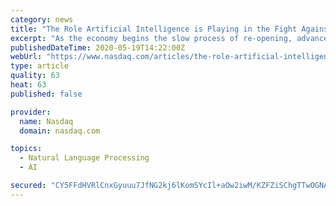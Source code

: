 ```yaml
---
category: news
title: "The Role Artificial Intelligence is Playing in the Fight Against COVID-19"
excerpt: "As the economy begins the slow process of re-opening, advanced technologies such as artificial intelligence, machine learning, and natural language processing are playing a key role not only in monitoring COVID-19 outbreaks,"
publishedDateTime: 2020-05-19T14:22:00Z
webUrl: "https://www.nasdaq.com/articles/the-role-artificial-intelligence-is-playing-in-the-fight-against-covid-19-2020-05-19"
type: article
quality: 63
heat: 63
published: false

provider:
  name: Nasdaq
  domain: nasdaq.com

topics:
  - Natural Language Processing
  - AI

secured: "CY5FFdHVRlCnxGyuuu7JfNG2kj6lKomSYcIl+aOw2iwM/KZFZiSChgTTwOGNA9XkBDXvUxreg92ri14DnDjDNFkunWS/os0SFLyO9KFZJntvekl6pYRq4YItKJhwMxUc4MT/yVDxFlz3tvZ3Nt1nsUXlsQfFs+QuJ7fxwnc03AqxO9q4fUGOj2fMWIdCuDXS1W0LZZKzMcXUjK7wP6dbLpGjN7H1fjfyaWRpwJGoeUUg3zD2VTFDnXX076+ng2V0/HeJGCvKj5jJxF4qsJYaOfTEgS3EElV1RhhJHgeTbTtX5a5V8UpDg5UmOf4CTilVFvml4Hyc/xX4qIkTpftdGZxUHGrnwejsXSPO7+JgB+2O3eLnUoXQwMbr9NVP3fHzQYvzX0kdDj6BXB4ks9FikEYfuHRNZS5pB8aDBlLl/0WP3JP1yyBCcGcQURkuwgqcrZaMfxR8fQMTNBlmJYOdlM+3ePfPi5J420Tk+P6RZvs=;TsDZAwpX1EUHfEFSQVVcOQ=="
---
```


